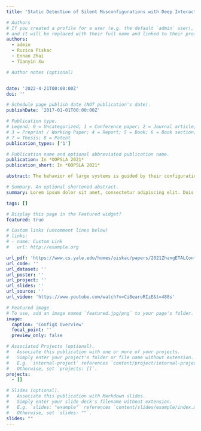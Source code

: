 ```yaml
---
title: 'Static Detection of Silent Misconfigurations with Deep Interaction Analysis'

# Authors
# If you created a profile for a user (e.g. the default `admin` user), write the username (folder name) here
# and it will be replaced with their full name and linked to their profile.
authors:
  - admin
  - Ruzica Piskac
  - Ennan Zhai
  - Tianyin Xu

# Author notes (optional)


date: '2022-4-21T00:00:00Z'
doi: ''

# Schedule page publish date (NOT publication's date).
publishDate: '2017-01-01T00:00:00Z'

# Publication type.
# Legend: 0 = Uncategorized; 1 = Conference paper; 2 = Journal article;
# 3 = Preprint / Working Paper; 4 = Report; 5 = Book; 6 = Book section;
# 7 = Thesis; 8 = Patent
publication_types: ['1']

# Publication name and optional abbreviated publication name.
publication: In *OOPSLA 2021*
publication_short: In *OOPSLA 2021*

abstract: The behavior of large systems is guided by their configurations. Users set parameters in the configuration file to dictate which corresponding part of the system code is executed. However, it is often the case that, although some parameters are set in the configuration file, they do not influence the system runtime behavior, thus failing to meet the user’s intent. Moreover, such misconfigurations rarely lead to an error message or raising an exception. We introduce the notion of silent misconfigurations which are prohibitively hard to identify due to lack of feedback and complex interactions between configurations and code. This paper presents ConfigX, the first tool for the detection of silent misconfigurations. The main challenge is to understand the complex interactions between configurations and the code that they affected. Our goal is to derive a specification describing non-trivial interactions between the configuration parameters that lead to silent misconfigurations. To this end, ConfigX uses static analysis to determine which parts of the system code are associated with configuration parameters. ConfigX then infers the connections between configuration parameters by analyzing their associated code blocks. We design customized control- and data-flow analysis to derive a specification of configurations. Additionally, we conduct reachability analysis to eliminate spurious rules to reduce false positives. Upon evaluation on five real-world datasets across three widely-used systems, Apache, vsftpd, and PostgreSQL, ConfigX detected more than 2200 silent misconfigurations. We additionally conducted a user study where we ran ConfigX on misconfigurations reported on user forums by real-world users. ConfigX easily detected issues and suggested repairs for those misconfigurations. Our solutions were accepted and confirmed in the interaction with the users, who originally posted the problems.

# Summary. An optional shortened abstract.
summary: Lorem ipsum dolor sit amet, consectetur adipiscing elit. Duis posuere tellus ac convallis placerat. Proin tincidunt magna sed ex sollicitudin condimentum.

tags: []

# Display this page in the Featured widget?
featured: true

# Custom links (uncomment lines below)
# links:
# - name: Custom Link
#   url: http://example.org

url_pdf: 'https://www.cs.yale.edu/homes/piskac/papers/2021ZhangETALConfigX.pdf'
url_code: ''
url_dataset: ''
url_poster: ''
url_project: ''
url_slides: ''
url_source: ''
url_video: 'https://www.youtube.com/watch?v=Ci8earoRIzE&t=488s'

# Featured image
# To use, add an image named `featured.jpg/png` to your page's folder.
image:
  caption: 'ConfigX Overview'
  focal_point: ''
  preview_only: false

# Associated Projects (optional).
#   Associate this publication with one or more of your projects.
#   Simply enter your project's folder or file name without extension.
#   E.g. `internal-project` references `content/project/internal-project/index.md`.
#   Otherwise, set `projects: []`.
projects:
  - []

# Slides (optional).
#   Associate this publication with Markdown slides.
#   Simply enter your slide deck's filename without extension.
#   E.g. `slides: "example"` references `content/slides/example/index.md`.
#   Otherwise, set `slides: ""`.
slides: ""
---
```

